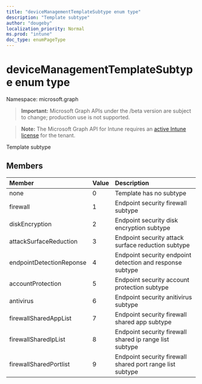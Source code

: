 ```yaml
---
title: "deviceManagementTemplateSubtype enum type"
description: "Template subtype"
author: "dougeby"
localization_priority: Normal
ms.prod: "intune"
doc_type: enumPageType
---
```


# deviceManagementTemplateSubtype enum type

Namespace: microsoft.graph

> **Important:** Microsoft Graph APIs under the /beta version are subject to change; production use is not supported.

> **Note:** The Microsoft Graph API for Intune requires an [active Intune license](https://go.microsoft.com/fwlink/?linkid=839381) for the tenant.

Template subtype

## Members
|Member|Value|Description|
|:---|:---|:---|
|none|0|Template has no subtype|
|firewall|1|Endpoint security firewall subtype|
|diskEncryption|2|Endpoint security disk encryption subtype|
|attackSurfaceReduction|3|Endpoint security attack surface reduction subtype|
|endpointDetectionReponse|4|Endpoint security endpoint detection and response subtype|
|accountProtection|5|Endpoint security account protection subtype|
|antivirus|6|Endpoint security anitivirus subtype|
|firewallSharedAppList|7|Endpoint security firewall shared app subtype|
|firewallSharedIpList|8|Endpoint security firewall shared ip range list subtype|
|firewallSharedPortlist|9|Endpoint security firewall shared port range list subtype|






